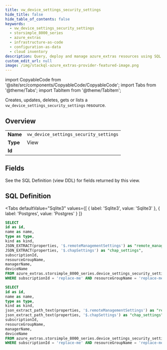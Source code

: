 ```yaml
--- 
title: vw_device_settings_security_settings
hide_title: false
hide_table_of_contents: false
keywords:
  - vw_device_settings_security_settings
  - storsimple_8000_series
  - azure_extras
  - infrastructure-as-code
  - configuration-as-data
  - cloud inventory
description: Query, deploy and manage azure_extras resources using SQL
custom_edit_url: null
image: /img/stackql-azure_extras-provider-featured-image.png
---
```


import CopyableCode from '@site/src/components/CopyableCode/CopyableCode';
import Tabs from '@theme/Tabs';
import TabItem from '@theme/TabItem';

Creates, updates, deletes, gets or lists a <code>vw_device_settings_security_settings</code> resource.

## Overview
<table><tbody>
<tr><td><b>Name</b></td><td><code>vw_device_settings_security_settings</code></td></tr>
<tr><td><b>Type</b></td><td>View</td></tr>
<tr><td><b>Id</b></td><td><CopyableCode code="azure_extras.storsimple_8000_series.vw_device_settings_security_settings" /></td></tr>
</tbody></table>

## Fields

See the SQL Definition (view DDL) for fields returned by this view.

## SQL Definition

<Tabs
defaultValue="Sqlite3"
values={[
{ label: 'Sqlite3', value: 'Sqlite3' },
{ label: 'Postgres', value: 'Postgres' }
]}
>
<TabItem value="Sqlite3">

```sql
SELECT
id as id,
name as name,
type as type,
kind as kind,
JSON_EXTRACT(properties, '$.remoteManagementSettings') as "remote_management_settings",
JSON_EXTRACT(properties, '$.chapSettings') as "chap_settings",
subscriptionId,
resourceGroupName,
managerName,
deviceName
FROM azure_extras.storsimple_8000_series.device_settings_security_settings
WHERE subscriptionId = 'replace-me' AND resourceGroupName = 'replace-me' AND managerName = 'replace-me' AND deviceName = 'replace-me';
```

</TabItem>
<TabItem value="Postgres">

```sql
SELECT
id as id,
name as name,
type as type,
kind as kind,
json_extract_path_text(properties, '$.remoteManagementSettings') as "remote_management_settings",
json_extract_path_text(properties, '$.chapSettings') as "chap_settings",
subscriptionId,
resourceGroupName,
managerName,
deviceName
FROM azure_extras.storsimple_8000_series.device_settings_security_settings
WHERE subscriptionId = 'replace-me' AND resourceGroupName = 'replace-me' AND managerName = 'replace-me' AND deviceName = 'replace-me';
```

</TabItem>
</Tabs>
